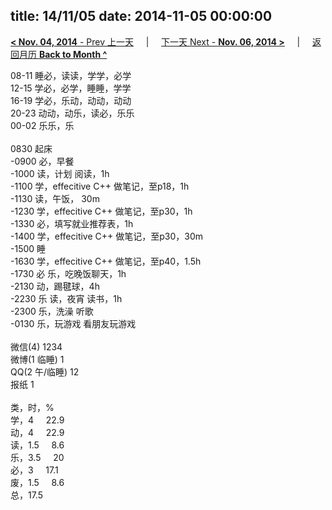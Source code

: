 title: 14/11/05
date: 2014-11-05 00:00:00
---
[**< Nov. 04, 2014** - Prev 上一天](/lifelogs/2014/11/d04.html) &nbsp; &nbsp; | &nbsp; &nbsp; [下一天 Next - **Nov. 06, 2014 >**](/lifelogs/2014/11/d06.html) &nbsp; &nbsp; |  &nbsp; &nbsp; [返回月历 **Back to Month ^**](/lifelogs/2014/11/index.html)
<br/>
<div>08-11 睡必，读读，学学，必学<br/>12-15 学必，必学，睡睡，学学<br/>16-19 学必，乐动，动动，动动<br/>20-23 动动，动乐，读必，乐乐</div><div>00-02 乐乐，乐<br/><div><br/></div>0830 起床<br/>-0900 必，早餐<br/>-1000 读，计划 阅读，1h<br/>-1100 学，effecitive C++ 做笔记，至p18，1h<br/>-1130 读，午饭， 30m<br/>-1230 学，effecitive C++ 做笔记，至p30，1h<br/>-1330 必，填写就业推荐表，1h<br/>-1400 学，effecitive C++ 做笔记，至p30，30m<br/>-1500 睡<br/>-1630 学，effecitive C++ 做笔记，至p40，1.5h<br/>-1730 必 乐，吃晚饭聊天，1h<br/>-2130 动，踢毽球，4h<br/>-2230 乐 读，夜宵 读书，1h</div><div>-2300 乐，洗澡 听歌</div><div>-0130 乐，玩游戏 看朋友玩游戏<div><br/></div>微信(4) 1234<br/>微博(1 临睡) 1<br/>QQ(2 午/临睡) 12<br/>报纸 1<div><br/></div>类，时，%<br/>学，4     22.9<br/>动，4     22.9<br/>读，1.5     8.6<br/>乐，3.5     20<br/>必，3     17.1<br/>废，1.5     8.6<br/>总，17.5</div>